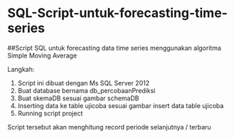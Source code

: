 # SQL-Script-untuk-forecasting-time-series
##Script SQL untuk forecasting data time series menggunakan algoritma Simple Moving Average

Langkah:
1. Script ini dibuat dengan Ms SQL Server 2012
2. Buat database bernama db_percobaanPrediksi
3. Buat skemaDB sesuai gambar schemaDB
4. Inserting data ke table ujicoba sesuai gambar insert data table ujicoba
5. Running script project

Script tersebut akan menghitung record periode selanjutnya / terbaru
